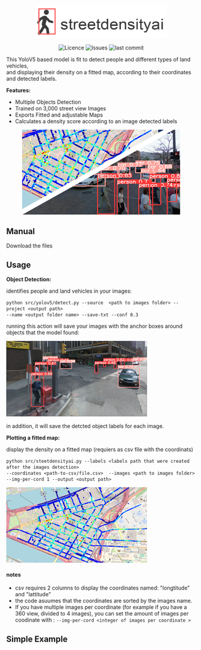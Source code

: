 

<p align="center">
<img alt="Street Density ai" src="assets/test.png" width="350">
</p>

<p align="center">
<img alt="Licence" src=https://img.shields.io/github/license/lironbdolah/streetdensityai>
 <img alt="Issues" src=https://img.shields.io/github/issues/lironbdolah/streetdensityai>
 <img alt="last commit" src=https://img.shields.io/github/last-commit/lironbdolah/streetdensityai>

</p>

This YoloV5 based model is fit to detect people and different types of land vehicles,<br /> and displaying their density on a fitted map, according to their coordinates and detected labels. <br />


**Features:**

- Multiple Objects Detection
- Trained on 3,000 street view Images
- Exports Fitted and adjustable Maps
- Calculates a density score according to an image detected labels 


<p align="center">
  <img src="assets/streetdensityai.png" />
</p>


## Manual

Download the files 

## Usage

****Object Detection:**** 

identifies people and land vehicles in your images:

```shell
python src/yolov5/detect.py --source  <path to images folder> --project <output path>
--name <output folder name> --save-txt --conf 0.3
```
running this action will save your images with the anchor boxes around objects that the model found:

<img src="assets/step1.png" />

in addition, it will save the detcted object labels for each image.



 ****Plotting a fitted map:****
 
 display the density on a fitted map (requiers as csv file with the coordinats)
 
```shell
python src/steetdensityai.py --labels <labels path that were created after the images detection>
--coordinates <path-to-csv/file.csv>  --images <path to images folder>
--img-per-cord 1 --output <output path>
```
<img src="assets/step2.png" />

#### notes
- csv requires 2 columns to display the coordinates named: "longtitude" and "lattitude"
- the code asuumes that the coordinates are sorted by the images name.
- If you have multiple images per coordinate (for example if you have a 360 view, divided to 4 images), you can set the amount of images per coodinate with : ```--img-per-cord <integer of images per coordinate > ```

 
## Simple Example

```posh
```
